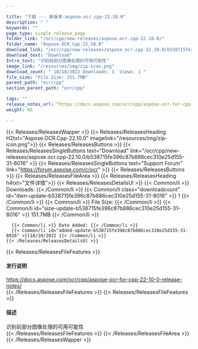 ```yaml
---

title: "下载 --- 新版本-aspose.ocr.cpp-22.10.0"
description: " "
keywords: ""
page_type: single_release_page
folder_link: "/ocr/cpp/new-releases/aspose.ocr.cpp-22.10.0/"
folder_name: "Aspose.OCR.Cpp-22.10.0"
download_link: "/ocr/cpp/new-releases/aspose.ocr.cpp-22.10.0/b538715fe396c87b886cec310e25d155-31-8016"
download_text: "Download"
Intro_text: "识别前部分图像处理的可用可能性"
image_link: "/resources/img/zip-icon.png"
download_count: " 18/10/2022 Downloads: 1  Views: 1 "
file_size: "File Size: 151.7MB"
parent_path: "ocr/cpp"
section_parent_path: "ocr/cpp"

tags: ""
release_notes_url: “https://docs.aspose.com/ocr/cpp/aspose-ocr-for-cpp-22-10-0-release-notes/”
weight: 66

---
```


{{< Releases/ReleasesWapper >}}
  {{< Releases/ReleasesHeading H2txt="Aspose.OCR.Cpp-22.10.0" imagelink="/resources/img/zip-icon.png">}}
  {{< Releases/ReleasesButtons >}}
    {{< Releases/ReleasesSingleButtons text="Download" link="/ocr/cpp/new-releases/aspose.ocr.cpp-22.10.0/b538715fe396c87b886cec310e25d155-31-8016" >}}
    {{< Releases/ReleasesSingleButtons text="Support Forum" link="https://forum.aspose.com/c/ocr" >}}
  {{< Releases/ReleasesButtons >}}
  {{< Releases/ReleasesFileArea >}}
    {{< Releases/ReleasesHeading h4txt="文件详情">}}
    {{< Releases/ReleasesDetailsUl >}}
      {{< Common/li >}} Downloads: {{< /Common/li >}}
      {{< Common/li class="downloadcount" id="dwn-update-b538715fe396c87b886cec310e25d155-31-8016" >}} 1 {{< /Common/li >}}
      {{< Common/li >}} File Size: {{< /Common/li >}}
      {{< Common/li id="size-update-b538715fe396c87b886cec310e25d155-31-8016" >}} 151.7MB {{< /Common/li >}}

      {{< Common/li >}} Date Added: {{< /Common/li >}}
      {{< Common/li id="added-update-b538715fe396c87b886cec310e25d155-31-8016" >}}18/10/2022 {{< /Common/li >}}
    {{< /Releases/ReleasesDetailsUl >}}

  {{< Releases/ReleasesFileFeatures >}}
      <h4>发行说明</h4><div><a href='https://docs.aspose.com/ocr/cpp/aspose-ocr-for-cpp-22-10-0-release-notes/'>https://docs.aspose.com/ocr/cpp/aspose-ocr-for-cpp-22-10-0-release-notes/</a></div>
  {{< /Releases/ReleasesFileFeatures >}}
  {{< Releases/ReleasesFileFeatures >}}
      <h4>描述</h4><div class="HTMLDescription">识别前部分图像处理的可用可能性</div>
  {{< /Releases/ReleasesFileFeatures >}}
 {{< /Releases/ReleasesFileArea >}}
{{< /Releases/ReleasesWapper >}}



